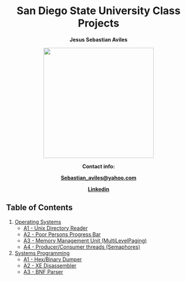 **<h1 align="center">San Diego State University Class Projects</h1>**

**<p align="center">Jesus Sebastian Aviles</p>**

<p align="center"><img width="300" src="https://i.gyazo.com/30c872a61a8257508866840b44592530.png"></p>

**<p align="center">Contact info:</p>**

**<p align="center">Sebastian_aviles@yahoo.com</p>**

**<p align="center"><a href="https://www.linkedin.com/in/sebastian-aviles-215b3471/" target="_center">Linkedin</a></p>**

## **Table of Contents**

1. [Operating Systems](https://github.com/JsAviles/SDSU_Projects/tree/main/CS570_OperatingSystems)
    * [A1 - Unix Directory Reader](https://github.com/JsAviles/SDSU_Projects/tree/main/CS570_OperatingSystems/A1-UnixDirectoryReader)
    * [A2 - Poor Persons Progress Bar](https://github.com/JsAviles/SDSU_Projects/tree/main/CS570_OperatingSystems/A2-PoorPersonsProgressBar)
    * [A3 - Memory Management Unit (MultiLevelPaging)](https://github.com/JsAviles/SDSU_Projects/tree/main/CS570_OperatingSystems/A3-MemoryManagementUnit_MultiLevelPaging)
    * [A4 - Producer/Consumer threads (Semaphores)](https://github.com/JsAviles/SDSU_Projects/tree/main/CS570_OperatingSystems/A4-Producer_Consumer_threads)
2. [Systems Programming](https://github.com/JsAviles/SDSU_Projects/tree/main/CS530_SystemsProgramming)
    * [A1 - Hex/Binary Dumper](https://github.com/JsAviles/SDSU_Projects/tree/main/CS530_SystemsProgramming/A1-Hex_Binary_Dumper)
    * [A2 - XE Disassembler](https://github.com/JsAviles/SDSU_Projects/tree/main/CS530_SystemsProgramming/A2-XE_Disassembler)
    * [A3 - BNF Parser](https://github.com/JsAviles/SDSU_Projects/tree/main/CS530_SystemsProgramming/A3-BNF_Parser)
    